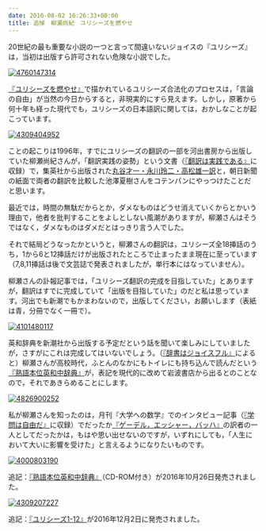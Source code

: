 ```yaml
---
date: 2016-08-02 16:26:33+00:00
title: 追悼　柳瀬尚紀　ユリシーズを燃やせ
---
```


20世紀の最も重要な小説の一つと言って間違いないジョイスの『ユリシーズ』は，当初は出版すら許可されない危険な小説でした。

[![4760147314](https://images-fe.ssl-images-amazon.com/images/P/4760147314.09.jpg)](http://www.amazon.co.jp/dp/4760147314?tag=inquisitor-22)

[『ユリシーズを燃やせ』](http://www.amazon.co.jp/dp/4760147314?tag=inquisitor-22)で描かれているユリシーズ合法化のプロセスは，「言論の自由」が当然の今日からすると，非現実的にすら見えます。しかし，原著から何十年も経った現代でも，ユリシーズの日本語訳に関しては，おかしなことが起こっています。

[![4309404952](https://images-fe.ssl-images-amazon.com/images/P/4309404952.09.jpg)](http://www.amazon.co.jp/dp/4309404952?tag=inquisitor-22)

ことの起こりは1996年，すでにユリシーズの翻訳の一部を河出書房から出版していた柳瀬尚紀さんが，「翻訳実践の姿勢」という文書（[『翻訳は実践である』](http://www.amazon.co.jp/dp/4309404952?tag=inquisitor-22)に収録）で，集英社から出版された[丸谷才一・永川玲二・高松雄一訳](http://www.amazon.co.jp/dp/4087529215?tag=inquisitor-22)と，朝日新聞の紙面で両者の翻訳を比較した池澤夏樹さんをコテンパンにやっつけたことだと思います。

最近では，時間の無駄だからとか，ダメなものはどうせ消えていくからとかいう理由で，他者を批判することをよしとしない風潮がありますが，柳瀬さんはそうではなく，ダメなものはダメだとはっきり言う人でした。

それで結局どうなったかというと，柳瀬さんの翻訳は，ユリシーズ全18挿話のうち，1から6と12挿話だけが出版されたところで止まったまま現在に至っています（7,8,11挿話は後で文芸誌で発表されましたが，単行本にはなっていません）。

柳瀬さんの訃報記事では，「ユリシーズ翻訳の完成を目指していた」とありますが，翻訳はすでに完成していて「出版を目指していた」のだと私は思っています。河出でも新潮でもかまわないので，出版してください，お願いします（表紙は青，分冊でなく一冊で）。

[![4101480117](https://images-fe.ssl-images-amazon.com/images/P/4101480117.09.jpg)](http://www.amazon.co.jp/dp/4101480117?tag=inquisitor-22)

英和辞典を新潮社から出版する予定だという話を聞いて楽しみにしていましたが，さすがにこれは完成してはいないでしょう。（[『辞書はジョイスフル』](http://www.amazon.co.jp/dp/4101480117?tag=inquisitor-22)によると）柳瀬さんが高校時代，ふとんのなかにもトイレにも持ち込んで読んだという[『熟語本位英和中辞典』](http://www.amazon.co.jp/dp/400080006X?tag=inquisitor-22)が，表記を現代的に改めて岩波書店から出るとのことなので，それであきらめることにします。

[![4826900252](https://images-fe.ssl-images-amazon.com/images/P/4826900252.09.jpg)](http://www.amazon.co.jp/dp/4826900252?tag=inquisitor-22)

私が柳瀬さんを知ったのは，月刊『大学への数学』でのインタビュー記事（[『学問は自由だ』](http://www.amazon.co.jp/dp/4924544760?tag=inquisitor-22)に収録）でだったか[『ゲーデル，エッシャー，バッハ』](http://www.amazon.co.jp/dp/4826900252?tag=inquisitor-22)の訳者の一人としてだったかは，もはや思い出せないのですが，いずれにしても，「人生において大いに影響を受けた」と言えるようになりたいものです。

[![4000803190](https://images-fe.ssl-images-amazon.com/images/P/4000803190.09.jpg)](http://www.amazon.co.jp/dp/4000803190?tag=inquisitor-22)

追記：[『熟語本位英和中辞典』](http://www.amazon.co.jp/dp/4000803190?tag=inquisitor-22)（CD-ROM付き）が2016年10月26日発売されました。

[![4309207227](https://images-fe.ssl-images-amazon.com/images/P/4309207227.09.jpg)](http://www.amazon.co.jp/dp/4309207227?tag=inquisitor-22)

追記：[『ユリシーズ1-12』](http://www.amazon.co.jp/dp/4309207227?tag=inquisitor-22)が2016年12月2日に発売されました。
